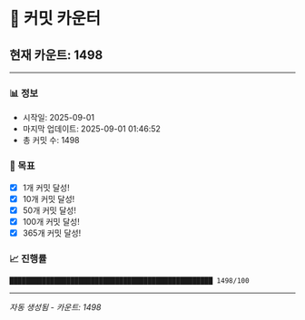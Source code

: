 # 🔢 커밋 카운터

## 현재 카운트: 1498

---

### 📊 정보
- 시작일: 2025-09-01
- 마지막 업데이트: 2025-09-01 01:46:52
- 총 커밋 수: 1498

### 🎯 목표
- [x] 1개 커밋 달성!
- [x] 10개 커밋 달성!
- [x] 50개 커밋 달성!
- [x] 100개 커밋 달성!
- [x] 365개 커밋 달성!

### 📈 진행률
```
██████████████████████████████████████████████████ 1498/100
```

---
*자동 생성됨 - 카운트: 1498*

